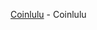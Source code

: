 <!--# Sivachenko Max-->

[Coinlulu](https://sevamax.github.io/coinlulu/) - Coinlulu


<!--[Astin Design](https://design.astin.co) -->

<!--[Device](https://sevamax.github.io/device/) - Device-->

<!--[AstinDesign](https://sevamax.github.io/AstinDesign/) - AstinDesign-->

<!--[Barbershop](https://sevamax.github.io/barbershop/) - Barbershop-->


<!--[Sedona](https://sevamax.github.io/sedona/) - Sedona-->



<!--Another projects 

<!--[Accordeon](https://sevamax.github.io/accordeon/) - accordeon example-->

<!--[Forms-group](https://sevamax.github.io/forms-group/) - some sort of stylish form items-->

<!--[Fullpage](https://sevamax.github.io/Fullpage/) - fullpage page without adaptive-->

<!--[Modal](https://sevamax.github.io/modal/) - modal window example-->

<!--[Progress](https://sevamax.github.io/progress/) - progress bar-->

<!--[Slider](https://sevamax.github.io/slider/) - native slider-->

<!--[CSS3D](https://sevamax.github.io/css3d/) - 3D cube-->

<!--[Spinners](https://sevamax.github.io/spinners/) - groupe of spinners-->

<!--[Tabs](https://sevamax.github.io/tab/) - tabs example-->

<!--[Parallax-Mountains](https://sevamax.github.io/Parallax) - interesting parallax-page-->


